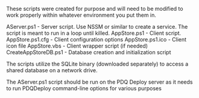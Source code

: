 These scripts were created for purpose and will need to be modified to work properly within whatever environment you put them in.

AServer.ps1 - Server script. Use NSSM or similar to create a service. The script is meant to run in a loop until killed.
AppStore.ps1 - Client script.
AppStore.ps1.cfg - Client configuration options
AppStore.ps1.ico - Client icon file
AppStore.vbs - Client wrapper script (if needed)
CreateAppStoreDB.ps1 - Database creation and initialization script

The scripts utilize the SQLite binary (downloaded separately) to access a shared database on a network drive.

The AServer.ps1 script should be run on the PDQ Deploy server as it needs to run PDQDeploy command-line options for various purposes
